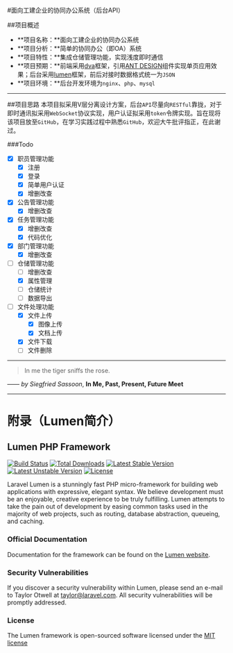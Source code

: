 #面向工建企业的协同办公系统（后台API）

##项目概述
* **项目名称：**面向工建企业的协同办公系统
* **项目分析：**简单的协同办公（即OA）系统
* **项目特性：**集成仓储管理功能，实现浅度即时通信
* **项目预期：**前端采用[dva](https://github.com/dvajs/dva)框架，引用[ANT DESIGN](https://ant.design/index-cn)组件实现单页应用效果；后台采用[lumen](https://lumen.laravel.com/)框架，前后对接时数据格式统一为`JSON`
* **项目环境：**后台开发环境为`nginx`、`php`、`mysql`

***

##项目思路
本项目拟采用V层分离设计方案，后台`API`尽量向`RESTful`靠拢，对于即时通讯拟采用`WebSocket`协议实现，用户认证拟采用`token`令牌实现。旨在现将该项目放至`GitHub`，在学习实践过程中熟悉`GitHub`，欢迎大牛批评指正，在此谢过。

###Todo
- [x] 职员管理功能
  - [x] 注册
  - [x] 登录
  - [x] 简单用户认证
  - [x] 增删改查
- [x] 公告管理功能
  - [x] 增删改查
- [x] 任务管理功能
  - [x] 增删改查
  - [x] 代码优化
- [x] 部门管理功能
  - [x] 增删改查
- [ ] 仓储管理功能
  - [ ] 增删改查
  - [x] 属性管理
  - [ ] 仓储统计
  - [ ] 数据导出
- [ ] 文件处理功能
  - [x] 文件上传
    - [x] 图像上传
    - [x] 文档上传
  - [x] 文件下载
  - [ ] 文件删除

***
> In me the tiger sniffs the rose.

—— *by Siegfried Sassoon*, **In Me, Past, Present, Future Meet**



***
# 附录（Lumen简介）
## Lumen PHP Framework

[![Build Status](https://travis-ci.org/laravel/lumen-framework.svg)](https://travis-ci.org/laravel/lumen-framework)
[![Total Downloads](https://poser.pugx.org/laravel/lumen-framework/d/total.svg)](https://packagist.org/packages/laravel/lumen-framework)
[![Latest Stable Version](https://poser.pugx.org/laravel/lumen-framework/v/stable.svg)](https://packagist.org/packages/laravel/lumen-framework)
[![Latest Unstable Version](https://poser.pugx.org/laravel/lumen-framework/v/unstable.svg)](https://packagist.org/packages/laravel/lumen-framework)
[![License](https://poser.pugx.org/laravel/lumen-framework/license.svg)](https://packagist.org/packages/laravel/lumen-framework)

Laravel Lumen is a stunningly fast PHP micro-framework for building web applications with expressive, elegant syntax. We believe development must be an enjoyable, creative experience to be truly fulfilling. Lumen attempts to take the pain out of development by easing common tasks used in the majority of web projects, such as routing, database abstraction, queueing, and caching.

### Official Documentation
Documentation for the framework can be found on the [Lumen website](http://lumen.laravel.com/docs).

### Security Vulnerabilities

If you discover a security vulnerability within Lumen, please send an e-mail to Taylor Otwell at taylor@laravel.com. All security vulnerabilities will be promptly addressed.

### License

The Lumen framework is open-sourced software licensed under the [MIT license](http://opensource.org/licenses/MIT)
